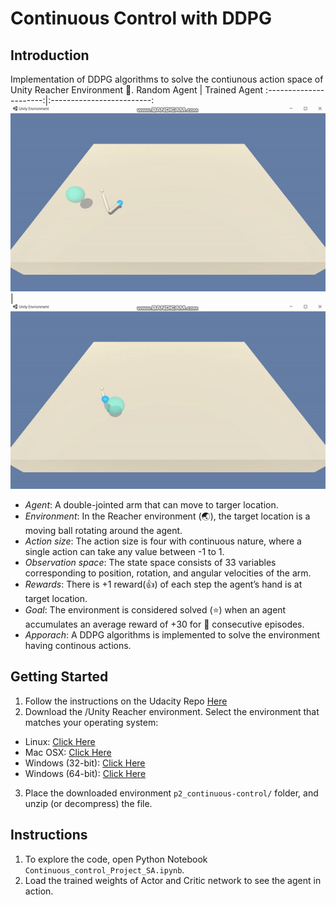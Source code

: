 # Continuous Control with DDPG

## Introduction
Implementation of DDPG algorithms to solve the contiunous action space of Unity Reacher Environment :rocket:.
Random Agent            |  Trained Agent
:----------------------:|:-------------------------:
![](https://github.com/Zaharah/DeepRL-DDPG-Reacher-Continuous/blob/master/real-p2.gif)  |  ![](https://github.com/Zaharah/DeepRL-DDPG-Reacher-Continuous/blob/master/trained-p2.gif)

 - *Agent*: A double-jointed arm that can move to targer location. 
 - *Environment*: In the Reacher environment (:earth_asia:), the target location is a moving ball rotating around the agent. 
 - *Action size*: The action size is four with continuous nature, where a single action can take any value between -1 to 1. 
 - *Observation space*: The state space consists of 33 variables corresponding to position, rotation, and angular velocities of the arm. 
 - *Rewards*: There is +1 reward(:+1:) of each step the agent’s hand is at target location. 
 - *Goal*: The environment is considered solved (:star:) when an agent accumulates an average reward of +30 for :100: consecutive episodes. 
 - *Apporach*: A DDPG algorithms is implemented to solve the environment having continous actions.
 
 ## Getting Started
1. Follow the instructions on the Udacity Repo [Here](https://github.com/udacity/deep-reinforcement-learning/#dependencies)
2. Download the /Unity Reacher environment. Select the environment that matches your operating system:
  - Linux: [Click Here](https://s3-us-west-1.amazonaws.com/udacity-drlnd/P2/Reacher/one_agent/Reacher_Linux.zip)
  - Mac OSX: [Click Here](https://s3-us-west-1.amazonaws.com/udacity-drlnd/P2/Reacher/one_agent/Reacher.app.zip)
  - Windows (32-bit): [Click Here](https://s3-us-west-1.amazonaws.com/udacity-drlnd/P2/Reacher/one_agent/Reacher_Windows_x86.zip)
  - Windows (64-bit): [Click Here](https://s3-us-west-1.amazonaws.com/udacity-drlnd/P2/Reacher/one_agent/Reacher_Windows_x86_64.zip)
3. Place the downloaded environment `p2_continuous-control/` folder, and unzip (or decompress) the file.
 
## Instructions

 1. To explore the code, open Python Notebook `Continuous_control_Project_SA.ipynb`.
 2. Load the trained weights of Actor and Critic network to see the agent in action.  

